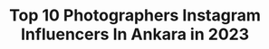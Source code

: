 ---
title: Top 10 Photographers Instagram Influencers In Ankara in 2023
description: >-
  Find top photographers Instagram influencers in Ankara in 2023. Most popular hashtags: #ig #turkobjektif #objektifimden #nature.
platform: Instagram
hits: 78
text_top: Identify the best Instagram influencers on inBeat.
text_bottom: Our platform aggregates 78 Instagram influencers like this in Ankara, Turkey for you to collaborate.
profiles:
  - username: "emreturkmetin06"
    fullname: >-
      Emre Türkmetin
    bio: >-
      🇹🇷🇧🇬 Bir yer de olan her yerdedir Her yer de olan hiç bir yer de değildir... Photographer Ankara İstanbul Eskişehir Kütahya
    location: "Turkey"
    followers: 2145
    engagement: 2163
    commentsToLikes: 0.036611
    id: ck0w13j6ohdt00i19g3jkxerx
    verified: false
    hashtags: "#sunset, #super, #photographer, #sunsetlover"
  - username: "sabripesmenofficial"
    fullname: >-
      Sabri Peşmen
    bio: >-
      Traveller 🍃 Photographer Ankara 🇹🇷 Founder of @sabripesmen & @ankawedding
    location: "Turkey"
    followers: 7142
    engagement: 472
    commentsToLikes: 0.035338
    id: ck14hm3shb0bm0i19z6yaefmy
    verified: false
    hashtags: "#photo, #homesweethome, #kamp, #ankara"
  - username: "alifatihakcay"
    fullname: >-
      Ali Fatih Akçay
    bio: >-
      Sanat Tarihçi/Art Historian Fotoğrafçı/Photographer Ankara'da yaşıyor/Lives in Ankara Kültür ve Turizm Bakanlığı/Ministry Of Culture And Tourism
    location: "Turkey"
    followers: 12095
    engagement: 655
    commentsToLikes: 0.039622
    id: ck5q2ktzogim70i11g9s1johu
    verified: false
    hashtags: "#severekcekiyoruz, #ig, #color, #gunun"
  - username: "ozden0628"
    fullname: >-
      Özden
    bio: >-
      Görele/Giresun/Ankara Photographer Canon 6 d Mark II Mod 📸 👉 @turkobjektif
    location: "Turkey"
    followers: 4788
    engagement: 1746
    commentsToLikes: 0.161657
    id: ck15s457wb4pb0i19zw1px7qb
    verified: false
    hashtags: "#naturelove, #naturelovers, #colors, #allaboutadventures"
  - username: "ozlemkaftan"
    fullname: >-
      Özlem Kaftan
    bio: >-
      All pictures are mine.. DM🚫 Sadece fotoğraf.. Fotoğraf hayattır,oda an'dır...
    location: "Turkey"
    followers: 2008
    engagement: 1224
    commentsToLikes: 0.050334
    id: ckaor6vp3lz5z0i780impqo10
    verified: false
    hashtags: "#ic, #bw, #turklikeben, #kadikoystreetphotography"
  - username: "hamityalcn"
    fullname: >-
      Hamit Yalçın 🇹🇷
    bio: >-
      Professional photographer from Turkey 🇹🇷Ankara
    location: "Turkey"
    followers: 36780
    engagement: 396
    commentsToLikes: 0.048396
    id: ck5bvjjztjrq60i114fq10ao8
    verified: false
    hashtags: "#19may, #stayhome, #evdefoto, #evdekalturkiyem"
  - username: "ankaraandmore_"
    fullname: >-
      @ankaraandmore
    bio: >-
      Gezdim 👣 Gördüm 👀 Çektim 📸
    location: "Turkey"
    followers: 7095
    engagement: 372
    commentsToLikes: 0.029786
    id: ck0vyeudp3moa0i19ylvtjlzo
    verified: false
    hashtags: "#riyasetdivan, #enc, #photooftheweek, #mescit"
  - username: "bbul_julia"
    fullname: >-
      FOODPHOTO ▪️ JULIA BULYGINA
    bio: >-
      📍 Ankara, Turkey ▪️Food photographer | Stylist ▪️Social Media & Website content ❗️Полезное про фуд-фотографию #bbul_aboutphoto
    location: "Turkey"
    followers: 16064
    engagement: 1782
    commentsToLikes: 0.051015
    id: ck6tylkjl4g5t0j71g4i9zhif
    verified: false
    hashtags: "#foodphotokarusel, #contrse, #bbul"
  - username: "socalan"
    fullname: >-
      SeDaT OCaLaN
    bio: >-
      Engineer | Photographer 📷 #socalan 📍Ankara / Turkey 🇹🇷 🗯Everything should be made as simple as possible, but not simpler! [Albert Einstein] 👍
    location: "Turkey"
    followers: 14517
    engagement: 418
    commentsToLikes: 0.078163
    id: ck5c4ekn916q60i11v6ahzhyq
    verified: false
    hashtags: "#socalan, #perfectturk, #altinkare, #hergunumfotograf"
  - username: "mervvee.demirr"
    fullname: >-
      Merve 🇹🇷
    bio: >-
      @ankaradogumfotografcisimerve •REKLAM VE İŞ BİRLİĞİ IÇIN DM •Photographer 📸 •BEŞİKTAŞ 🏆 •ANKARA
    location: "Turkey"
    followers: 6924
    engagement: 1092
    commentsToLikes: 0.021674
    id: ck9hctrfqmxtk0j78huqg8f3b
    verified: false
    hashtags: "#siyahbeyaza, #photooftheday, #followforfollowback, #tiktokturkey"
---